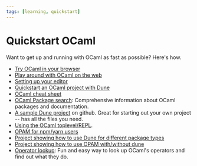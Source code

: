 ```yaml
---
tags: [learning, quickstart]
---
```


# Quickstart OCaml

Want to get up and running with OCaml as fast as possible? Here's how.

* [Try OCaml in your browser](https://try.ocamlpro.com)
* [Play around with OCaml on the web](https://ocaml.org/play)
* [Setting up your editor](editor_setup.md)
* [Quickstart an OCaml project with Dune](quickstart_ocaml_project_dune.md)
* [OCaml cheat sheet](https://github.com/alhassy/OCamlCheatSheet/blob/master/CheatSheet.pdf)
* [OCaml Package search](https://ocaml.org/packages):
  Comprehensive information about OCaml packages and documentation.
* [A sample Dune project](https://github.com/mjambon/dune-starter) on github.
  Great for starting out your own project -- has all the files you need.
* [Using the OCaml toplevel/REPL](toplevel.md).
* [OPAM for npm/yarn users](opam_npm.md)
* [Project showing how to use Dune for different package types](https://github.com/jserot/dune-howto)
* [Project showing how to use OPAM with/without dune](https://github.com/jserot/opam-howto)
* [Operator lookup](https://www.craigfe.io/operator-lookup/):
Fun and easy way to look up OCaml's operators and find out what they do.
